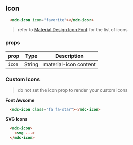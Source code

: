 ## Icon

```html
  <mdc-icon icon="favorite"></mdc-icon>
```

> refer to [Material Design Icon Font](https://material.io/icons/) for the list of icons 

### props

| prop | Type | Description |
|-------|------|-------------|
|`icon`|String| material-icon content |

### Custom Icons

> do not set the icon prop to render your custom icons 

**Font Awsome**

```html
  <mdc-icon class="fa fa-star"></mdc-icon>
```


**SVG Icons**

```html
  <mdc-icon> 
    <svg ...> 
  </mdc-icon>
```
